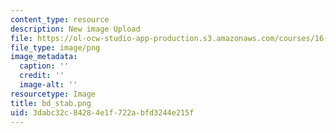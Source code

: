 ```yaml
---
content_type: resource
description: New image Upload
file: https://ol-ocw-studio-app-production.s3.amazonaws.com/courses/16-90-computational-methods-in-aerospace-engineering-spring-2014/3dabc32c84284e1f722abfd3244e215f_bd_stab.png
file_type: image/png
image_metadata:
  caption: ''
  credit: ''
  image-alt: ''
resourcetype: Image
title: bd_stab.png
uid: 3dabc32c-8428-4e1f-722a-bfd3244e215f
---
```

